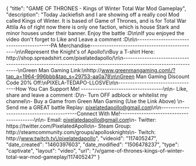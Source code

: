 {
    "title": "GAME OF THRONES - Kings of Winter Total War Mod Gameplay",
    "description": "Today Jackiefish and I are showing off a really cool Mod called Kings of Winter.  It is based of Game of Thrones, and is for Total War Attila  As of right now there is only one faction, which is house Stark and minor houses under their banner.  Enjoy the battle :D\n\nIf you enjoyed the video don't forget to Like and Leave a comment :D\n\n-----------------------------------------PA Merchandise----------------------------------------------\n\nRepresent the Knight's of Apollo!\nBuy a T-shirt Here: http:\/\/shop.spreadshirt.com\/pixelatedapollo\/\n\n---------------------------------------------------------------------------------------------------------------\nGreen Man Gaming Link:\nhttp:\/\/www.greenmangaming.com\/?tap_a=1964-996bbb&tap_s=29753-aa0a78\n\nGreen Man Gaming Discount Code 20% Off:\nPIXELA-TEDAPO-LLOSVE\n\n----------------------------------How You Can Support Me! -----------------------------------\n\n- Like, share and leave a comment :D\n- Turn OFF adblock or whitelist my channel\n- Buy a Game from Green Man Gaming (Use the Link Above) \n- Send me a GREAT battle Replay: pixelatedapollo@gmail.com\n\n------------------------------------------Connect With Me!-----------------------------------------\n\n- Email: pixelatedapollo@gmail.com\n- Twitter: https:\/\/twitter.com\/PixelatedApollo\n- Steam Group:  http:\/\/steamcommunity.com\/groups\/apollosknights\n- Twitch: http:\/\/www.twitch.tv\/pixelatedapollo",
    "videoid": "117405247",
    "date_created": "1460397603",
    "date_modified": "1506478237",
    "type": "captivate",
    "layout": "video",
    "url": "\/v\/game-of-thrones-kings-of-winter-total-war-mod-gameplay\/117405247"
}